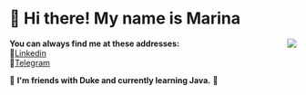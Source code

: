 # 👋 Hi there! My name is Marina

 <p><img src="http://www.jebriggs.com/php/webswinglogo.png"  align="right">  
 
   **You can always find me at these addresses:**
<br>💼[Linkedin][1]</br>
📱[Telegram][2]

[1]: https://www.linkedin.com/in/bmv-2302/        "My Linkedin Page"
[2]: https://t.me/prostyVozhyk            "My Telegram Page"

🌱 **I'm friends with Duke and currently learning Java.** 🤔

</p>
